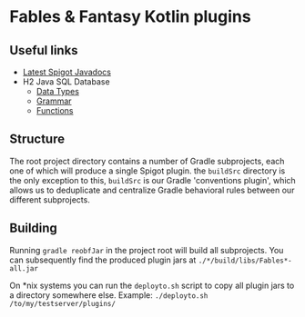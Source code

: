 # Fables & Fantasy Kotlin plugins

## Useful links
- [Latest Spigot Javadocs](https://hub.spigotmc.org/javadocs/spigot/)
- H2 Java SQL Database
    - [Data Types](http://www.h2database.com/html/datatypes.html)
    - [Grammar](http://www.h2database.com/html/grammar.html)
    - [Functions](http://www.h2database.com/html/functions.html)


## Structure
The root project directory contains a number of Gradle subprojects, each one of which will produce a single Spigot plugin.
the `buildSrc` directory is the only exception to this, `buildSrc` is our Gradle 'conventions plugin', which allows us
to deduplicate and centralize Gradle behavioral rules between our different subprojects.

## Building
Running `gradle reobfJar` in the project root will build all subprojects.
You can subsequently find the produced plugin jars at `./*/build/libs/Fables*-all.jar`

On \*nix systems you can run the `deployto.sh` script to copy all plugin jars to a directory somewhere else.
Example: `./deployto.sh /to/my/testserver/plugins/`
